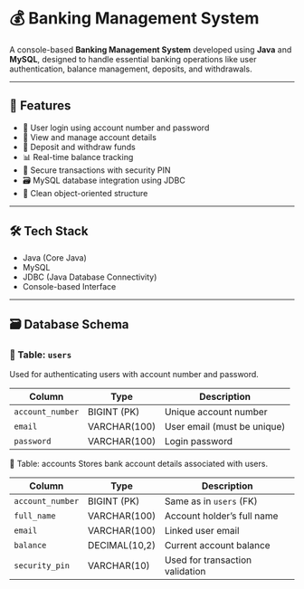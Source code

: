 # 💰 Banking Management System

A console-based **Banking Management System** developed using **Java** and **MySQL**, designed to handle essential banking operations like user authentication, balance management, deposits, and withdrawals.

---

## 🚀 Features

- 🔐 User login using account number and password  
- 🏦 View and manage account details  
- 💸 Deposit and withdraw funds  
- 📊 Real-time balance tracking  
- 🔁 Secure transactions with security PIN  
- 🗃️ MySQL database integration using JDBC  
- 📌 Clean object-oriented structure

---

## 🛠️ Tech Stack

- Java (Core Java)
- MySQL
- JDBC (Java Database Connectivity)
- Console-based Interface

---

## 🗃️ Database Schema

### 👤 Table: `users`

Used for authenticating users with account number and password.

| Column           | Type           | Description                       |
|------------------|----------------|-----------------------------------|
| `account_number` | BIGINT (PK)    | Unique account number             |
| `email`          | VARCHAR(100)   | User email (must be unique)       |
| `password`       | VARCHAR(100)   | Login password                    |



🏦 Table: accounts
Stores bank account details associated with users.

| Column           | Type          | Description                     |
| ---------------- | ------------- | ------------------------------- |
| `account_number` | BIGINT (PK)   | Same as in `users` (FK)         |
| `full_name`      | VARCHAR(100)  | Account holder’s full name      |
| `email`          | VARCHAR(100)  | Linked user email               |
| `balance`        | DECIMAL(10,2) | Current account balance         |
| `security_pin`   | VARCHAR(10)   | Used for transaction validation |






